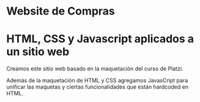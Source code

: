 # Website de Compras

# HTML, CSS y Javascript aplicados a un sitio web

Creamos este sitio web basado en la maquetación del curso de Platzi.

Además de la maquetación de HTML y CSS agregamos JavasCript para unificar las maquetas y ciertas funcionalidades que están hardcoded en HTML.
